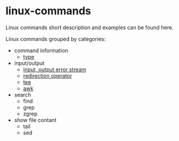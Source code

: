 # linux-commands
Linux commands short description and examples can be found here.

Linux commands grouped by categories:
* command information
  * [type](./type.md)
* input/output
  * [input, output error stream](./input-output-error.md)
  * [redirection operator](./redirection-operator.md)
  * [tee](./tee.md)
  * [awk](./awk.md)
* search
  * find
  * grep
  * zgrep  
* show file contant
  * tail
  * sed
